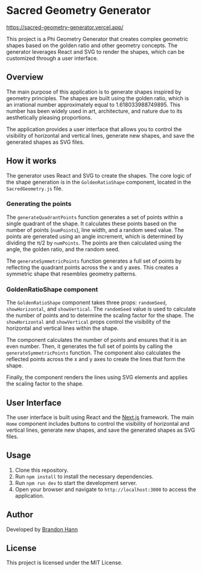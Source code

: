 # Sacred Geometry Generator

https://sacred-geometry-generator.vercel.app/

This project is a Phi Geometry Generator that creates complex geometric shapes based on the golden ratio and other geometry concepts. The generator leverages React and SVG to render the shapes, which can be customized through a user interface.

## Overview

The main purpose of this application is to generate shapes inspired by geometry principles. The shapes are built using the golden ratio, which is an irrational number approximately equal to 1.618033988749895. This number has been widely used in art, architecture, and nature due to its aesthetically pleasing proportions.

The application provides a user interface that allows you to control the visibility of horizontal and vertical lines, generate new shapes, and save the generated shapes as SVG files.

## How it works

The generator uses React and SVG to create the shapes. The core logic of the shape generation is in the `GoldenRatioShape` component, located in the `SacredGeometry.js` file.

### Generating the points

The `generateQuadrantPoints` function generates a set of points within a single quadrant of the shape. It calculates these points based on the number of points (`numPoints`), line width, and a random seed value. The points are generated using an angle increment, which is determined by dividing the π/2 by `numPoints`. The points are then calculated using the angle, the golden ratio, and the random seed.

The `generateSymmetricPoints` function generates a full set of points by reflecting the quadrant points across the x and y axes. This creates a symmetric shape that resembles geometry patterns.

### GoldenRatioShape component

The `GoldenRatioShape` component takes three props: `randomSeed`, `showHorizontal`, and `showVertical`. The `randomSeed` value is used to calculate the number of points and to determine the scaling factor for the shape. The `showHorizontal` and `showVertical` props control the visibility of the horizontal and vertical lines within the shape.

The component calculates the number of points and ensures that it is an even number. Then, it generates the full set of points by calling the `generateSymmetricPoints` function. The component also calculates the reflected points across the x and y axes to create the lines that form the shape.

Finally, the component renders the lines using SVG elements and applies the scaling factor to the shape.

## User Interface

The user interface is built using React and the [Next.js](https://nextjs.org/) framework. The main `Home` component includes buttons to control the visibility of horizontal and vertical lines, generate new shapes, and save the generated shapes as SVG files.

## Usage

1. Clone this repository.
2. Run `npm install` to install the necessary dependencies.
3. Run `npm run dev` to start the development server.
4. Open your browser and navigate to `http://localhost:3000` to access the application.

## Author

Developed by [Brandon Hann](https://github.com/brandonhann)

## License

This project is licensed under the MIT License.
